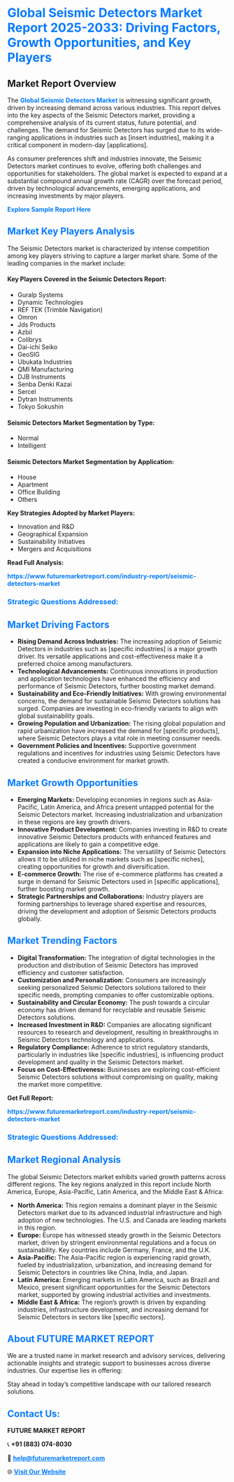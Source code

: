<h1 style="color: #007BFF;">Global Seismic Detectors Market Report 2025-2033: Driving Factors, Growth Opportunities, and Key Players</h1>

<section id="overview">
<h2>Market Report Overview</h2>
<p>The <a href="https://www.futuremarketreport.com/industry-report/seismic-detectors-market" style="color: #007BFF; text-decoration: none;"><strong>Global Seismic Detectors Market</strong></a> is witnessing significant growth, driven by increasing demand across various industries. This report delves into the key aspects of the Seismic Detectors market, providing a comprehensive analysis of its current status, future potential, and challenges. The demand for Seismic Detectors has surged due to its wide-ranging applications in industries such as [insert industries], making it a critical component in modern-day [applications].</p>
<p>As consumer preferences shift and industries innovate, the Seismic Detectors market continues to evolve, offering both challenges and opportunities for stakeholders. The global market is expected to expand at a substantial compound annual growth rate (CAGR) over the forecast period, driven by technological advancements, emerging applications, and increasing investments by major players.</p>
</section>

<section id="overview">
<p><a href="https://www.futuremarketreport.com/request-sample/reportId=76681" style="color: #007BFF; text-decoration: none;"><strong>Explore Sample Report Here</strong></a></p>
</section>

<section id="key-players">
<h2 style="color: #007BFF;">Market Key Players Analysis</h2>
<p>The Seismic Detectors market is characterized by intense competition among key players striving to capture a larger market share. Some of the leading companies in the market include:</p>
<h4>Key Players Covered in the Seismic Detectors Report:</h4>
<ul><li>Guralp Systems</li><li>Dynamic Technologies</li><li>REF TEK (Trimble Navigation)</li><li>Omron</li><li>Jds Products</li><li>Azbil</li><li>Colibrys</li><li>Dai-ichi Seiko</li><li>GeoSIG</li><li>Ubukata Industries</li><li>QMI Manufacturing</li><li>DJB Instruments</li><li>Senba Denki Kazai</li><li>Sercel</li><li>Dytran Instruments</li><li>Tokyo Sokushin</li></ul>
<h4>Seismic Detectors Market Segmentation by Type:</h4>
<ul><li>Normal</li><li>Intelligent</li></ul>

<h4>Seismic Detectors Market Segmentation by Application:</h4>
<ul><li>House</li><li>Apartment</li><li>Office Building</li><li>Others</li></ul>
<p><strong>Key Strategies Adopted by Market Players:</strong></p>
<ul>
<li>Innovation and R&D</li>
<li>Geographical Expansion</li>
<li>Sustainability Initiatives</li>
<li>Mergers and Acquisitions</li>
</ul>
</section>

<section>
<p><strong>Read Full Analysis: </strong></p><a href="https://www.futuremarketreport.com/industry-report/seismic-detectors-market" style="color: #007BFF; text-decoration: none;"><strong>https://www.futuremarketreport.com/industry-report/seismic-detectors-market</strong></a>
<h3 style="color: #007BFF;">Strategic Questions Addressed:</h3>
</section>

<section id="driving-factors">
<h2 style="color: #007BFF;">Market Driving Factors</h2>
<ul>
<li><strong>Rising Demand Across Industries:</strong> The increasing adoption of Seismic Detectors in industries such as [specific industries] is a major growth driver. Its versatile applications and cost-effectiveness make it a preferred choice among manufacturers.</li>
<li><strong>Technological Advancements:</strong> Continuous innovations in production and application technologies have enhanced the efficiency and performance of Seismic Detectors, further boosting market demand.</li>
<li><strong>Sustainability and Eco-Friendly Initiatives:</strong> With growing environmental concerns, the demand for sustainable Seismic Detectors solutions has surged. Companies are investing in eco-friendly variants to align with global sustainability goals.</li>
<li><strong>Growing Population and Urbanization:</strong> The rising global population and rapid urbanization have increased the demand for [specific products], where Seismic Detectors plays a vital role in meeting consumer needs.</li>
<li><strong>Government Policies and Incentives:</strong> Supportive government regulations and incentives for industries using Seismic Detectors have created a conducive environment for market growth.</li>
</ul>
</section>

<section id="growth-opportunities">
<h2 style="color: #007BFF;">Market Growth Opportunities</h2>
<ul>
<li><strong>Emerging Markets:</strong> Developing economies in regions such as Asia-Pacific, Latin America, and Africa present untapped potential for the Seismic Detectors market. Increasing industrialization and urbanization in these regions are key growth drivers.</li>
<li><strong>Innovative Product Development:</strong> Companies investing in R&D to create innovative Seismic Detectors products with enhanced features and applications are likely to gain a competitive edge.</li>
<li><strong>Expansion into Niche Applications:</strong> The versatility of Seismic Detectors allows it to be utilized in niche markets such as [specific niches], creating opportunities for growth and diversification.</li>
<li><strong>E-commerce Growth:</strong> The rise of e-commerce platforms has created a surge in demand for Seismic Detectors used in [specific applications], further boosting market growth.</li>
<li><strong>Strategic Partnerships and Collaborations:</strong> Industry players are forming partnerships to leverage shared expertise and resources, driving the development and adoption of Seismic Detectors products globally.</li>
</ul>
</section>

<section id="trending-factors">
<h2 style="color: #007BFF;">Market Trending Factors</h2>
<ul>
<li><strong>Digital Transformation:</strong> The integration of digital technologies in the production and distribution of Seismic Detectors has improved efficiency and customer satisfaction.</li>
<li><strong>Customization and Personalization:</strong> Consumers are increasingly seeking personalized Seismic Detectors solutions tailored to their specific needs, prompting companies to offer customizable options.</li>
<li><strong>Sustainability and Circular Economy:</strong> The push towards a circular economy has driven demand for recyclable and reusable Seismic Detectors solutions.</li>
<li><strong>Increased Investment in R&D:</strong> Companies are allocating significant resources to research and development, resulting in breakthroughs in Seismic Detectors technology and applications.</li>
<li><strong>Regulatory Compliance:</strong> Adherence to strict regulatory standards, particularly in industries like [specific industries], is influencing product development and quality in the Seismic Detectors market.</li>
<li><strong>Focus on Cost-Effectiveness:</strong> Businesses are exploring cost-efficient Seismic Detectors solutions without compromising on quality, making the market more competitive.</li>
</ul>
</section>

<section>
<p><strong>Get Full Report: </strong></p><a href="https://www.futuremarketreport.com/industry-report/seismic-detectors-market" style="color: #007BFF; text-decoration: none;"><strong>https://www.futuremarketreport.com/industry-report/seismic-detectors-market</strong></a>
<h3 style="color: #007BFF;">Strategic Questions Addressed:</h3>
</section>


<section id="regional-analysis">
<h2 style="color: #007BFF;">Market Regional Analysis</h2>
<p>The global Seismic Detectors market exhibits varied growth patterns across different regions. The key regions analyzed in this report include North America, Europe, Asia-Pacific, Latin America, and the Middle East & Africa:</p>
<ul>
<li><strong>North America:</strong> This region remains a dominant player in the Seismic Detectors market due to its advanced industrial infrastructure and high adoption of new technologies. The U.S. and Canada are leading markets in this region.</li>
<li><strong>Europe:</strong> Europe has witnessed steady growth in the Seismic Detectors market, driven by stringent environmental regulations and a focus on sustainability. Key countries include Germany, France, and the U.K.</li>
<li><strong>Asia-Pacific:</strong> The Asia-Pacific region is experiencing rapid growth, fueled by industrialization, urbanization, and increasing demand for Seismic Detectors in countries like China, India, and Japan.</li>
<li><strong>Latin America:</strong> Emerging markets in Latin America, such as Brazil and Mexico, present significant opportunities for the Seismic Detectors market, supported by growing industrial activities and investments.</li>
<li><strong>Middle East & Africa:</strong> The region’s growth is driven by expanding industries, infrastructure development, and increasing demand for Seismic Detectors in sectors like [specific sectors].</li>
</ul>
</section>

<footer>
<h2 style="color: #007BFF;">About FUTURE MARKET REPORT</h2>
<p>We are a trusted name in market research and advisory services, delivering actionable insights and strategic support to businesses across diverse industries. Our expertise lies in offering:</p>

<p>Stay ahead in today’s competitive landscape with our tailored research solutions.</p>

<h2 style="color: #007BFF;">Contact Us:</h2>
<p><strong>FUTURE MARKET REPORT</strong></p>
<p>📞 <strong>+91 (883) 074-8030</strong></p>
<p>📧 <strong><a href="mailto:help@futuremarketreport.com" style="color: #007BFF;">help@futuremarketreport.com</a></strong></p>
<p>🌐 <strong><a href="https://www.futuremarketreport.com/" style="color: #007BFF;">Visit Our Website</a></strong></p>
</footer>